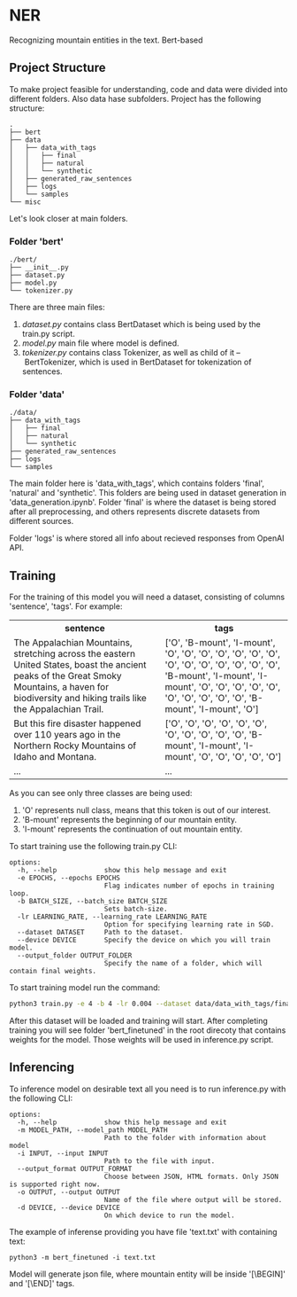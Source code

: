 # NER
Recognizing mountain entities in the text. Bert-based 

## Project Structure
To make project feasible for understanding, code and data were divided into different folders. Also data hase subfolders. Project has the following structure:
```
.
├── bert
├── data
│   ├── data_with_tags
│   │   ├── final
│   │   ├── natural
│   │   └── synthetic
│   ├── generated_raw_sentences
│   ├── logs
│   └── samples
└── misc
```
Let's look closer at main folders.

### Folder 'bert'
```
./bert/
├── __init__.py
├── dataset.py
├── model.py
└── tokenizer.py
```

There are three main files:
1. *dataset.py* contains class BertDataset which is being used by the train.py script.
2. *model.py* main file where model is defined.
3. *tokenizer.py* contains class Tokenizer, as well as child of it – BertTokenizer, which is used in BertDataset for tokenization of sentences.

### Folder 'data'
```
./data/
├── data_with_tags
│   ├── final
│   ├── natural
│   └── synthetic
├── generated_raw_sentences
├── logs
└── samples
```

The main folder here is 'data_with_tags', which contains folders 'final', 'natural' and 'synthetic'. This folders are being used in dataset generation in 'data_generation.ipynb'. Folder 'final' is where the dataset is being stored after all preprocessing, and others represents discrete datasets from different sources.

Folder 'logs' is where stored all info about recieved responses from OpenAI API.

## Training

For the training of this model you will need a dataset, consisting of columns 'sentence', 'tags'. For example:
<table>
    <tr>
        <th>sentence</th>
        <th>tags</th>
    </tr>
    <tr>
        <td>The Appalachian Mountains, stretching across the eastern United States, boast the ancient peaks of the Great Smoky Mountains, a haven for biodiversity and hiking trails like the Appalachian Trail.</td>
        <td>['O', 'B-mount', 'I-mount', 'O', 'O', 'O', 'O', 'O', 'O', 'O', 'O', 'O', 'O', 'O', 'O', 'O', 'O', 'B-mount', 'I-mount', 'I-mount', 'O', 'O', 'O', 'O', 'O', 'O', 'O', 'O', 'O', 'O', 'B-mount', 'I-mount', 'O']</td>
    </tr>
    <tr>
        <td>But this fire disaster happened over 110 years ago in the Northern Rocky Mountains of Idaho and Montana.</td>
        <td>['O', 'O', 'O', 'O', 'O', 'O', 'O', 'O', 'O', 'O', 'O', 'B-mount', 'I-mount', 'I-mount', 'O', 'O', 'O', 'O', 'O']</td>
    </tr>
    <tr>
        <td>...</td>
        <td>...</td>
    </tr>
</table>

As you can see only three classes are being used:
1. 'O' represents null class, means that this token is out of our interest.
2. 'B-mount' represents the beginning of our mountain entity.
3. 'I-mount' represents the continuation of out mountain entity.

To start training use the following train.py CLI:
```
options:
  -h, --help            show this help message and exit
  -e EPOCHS, --epochs EPOCHS
                        Flag indicates number of epochs in training loop.
  -b BATCH_SIZE, --batch_size BATCH_SIZE
                        Sets batch-size.
  -lr LEARNING_RATE, --learning_rate LEARNING_RATE
                        Option for specifying learning rate in SGD.
  --dataset DATASET     Path to the dataset.
  --device DEVICE       Specify the device on which you will train model.
  --output_folder OUTPUT_FOLDER
                        Specify the name of a folder, which will contain final weights.
```

To start training model run the command:
```bash
python3 train.py -e 4 -b 4 -lr 0.004 --dataset data/data_with_tags/final/fine-tune-test-data-test-2.csv --output_folder bert_finetuned
```

After this dataset will be loaded and training will start. After completing training you will see folder 'bert_finetuned' in the root direcoty that contains weights for the model. Those weights will be used in inference.py script.

## Inferencing
To inference model on desirable text all you need is to run inference.py with the following CLI:
```
options:
  -h, --help            show this help message and exit
  -m MODEL_PATH, --model_path MODEL_PATH
                        Path to the folder with information about model
  -i INPUT, --input INPUT
                        Path to the file with input.
  --output_format OUTPUT_FORMAT
                        Choose between JSON, HTML formats. Only JSON is supported right now.
  -o OUTPUT, --output OUTPUT
                        Name of the file where output will be stored.
  -d DEVICE, --device DEVICE
                        On which device to run the model.
```

The example of inferense providing you have file 'text.txt' with containing text:
```
python3 -m bert_finetuned -i text.txt
```

Model will generate json file, where mountain entity will be inside '[\BEGIN]' and '[\END]' tags.
